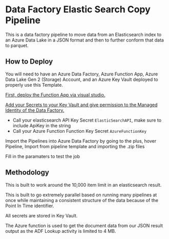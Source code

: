 # Data Factory Elastic Search Copy Pipeline

This is a data factory pipeline to move data from an Elasticsearch index to an 
Azure Data Lake in a JSON format and then to further conform that data to parquet. 

## How to Deploy

You will need to have an Azure Data Factory, Azure Function App, Azure Data Lake Gen 2 (Storage) Account, and an Azure Key Vault
deployed to properly use this Template. 

[First, deploy the Function App via visual studio.](https://learn.microsoft.com/en-us/azure/azure-functions/functions-develop-vs?tabs=in-process#publish-to-azure)

[Add your Secrets to your Key Vault and give permission to the Managed Identity of the Data Factory.](https://learn.microsoft.com/en-us/azure/data-factory/how-to-use-azure-key-vault-secrets-pipeline-activities)
	
- Call your elasticsearch API Key Secret `ElasticSearchAPI`, make sure to include ApiKey in the string
- Call your Azure Function Function Key Secret `AzureFunctionKey`

Import the Pipelines into Azure Data Factory by going to the plus, hover Pipeline, Import from pipeline template and importing the .zip files

Fill in the paramaters to test the job

## Methodology 

This is built to work around the 10,000 item limit in an elasticsearch result. 

This is built to go extremely parallel based on running many pipelines at once while maintaining a consistent
structure of the data because of the Point In Time identifier. 

All secrets are stored in Key Vault. 

The Azure function is used to get the document data from our JSON result output 
as the ADF Lookup activity is limited to 4 MB.
